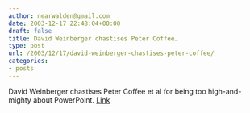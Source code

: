 ```yaml
---
author: nearwalden@gmail.com
date: 2003-12-17 22:48:04+00:00
draft: false
title: David Weinberger chastises Peter Coffee…
type: post
url: /2003/12/17/david-weinberger-chastises-peter-coffee/
categories:
- posts
---
```


David Weinberger chastises Peter Coffee et al for being too high-and-mighty about PowerPoint.  [Link](//www.hyperorg.com/blogger/mtarchive/002261.html')



